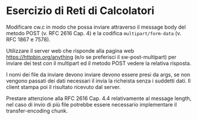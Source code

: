 # Esercizio di Reti di Calcolatori

Modificare cw.c in modo che possa inviare attraverso il message body del metodo POST (v. RFC 2616 Cap. 4) e la codifica `multipart/form-data` (v. RFC 1867 e 7578).

Utilizzare il server web che risponde alla pagina web https://httpbin.org/anything (e/o se preferisci il sw-post-multipart) per inviare dei test con il multipart ed il metodo POST vedere la relativa risposta.

I nomi dei file da inviare devono inviare devono essere presi da args, se non vengono passati dei dati necessari il invia la richeista senza i suddetti dati. Il client stampa poi il risultato ricevuto dal server.

Prestare attenzione alla RFC 2616 Cap. 4.4 relativamente al message length, nel caso di invio di più file potrebbe essere necessario implementare il transfer-encoding chunk.